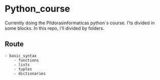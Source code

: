 # Python_course

Currently doing the Pildorasinformaticas python´s course. I'ts divided in some blocks. In this repo, i'll divided by folders.

## Route

	- basic_syntax
		- functions
		- lists
		- tuples
		- dictionaries
